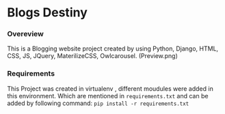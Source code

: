 
# Blogs Destiny

### Overeview
This is a Blogging website project created by using Python, Django, HTML, CSS, JS, JQuery, MaterilizeCSS, Owlcarousel.
(Preview.png)

### Requirements
This Project was created in virtualenv , different moudules were added in this environment. Which are mentioned in `requirements.txt` and can be added by following command:
 `pip install -r requirements.txt`
 

